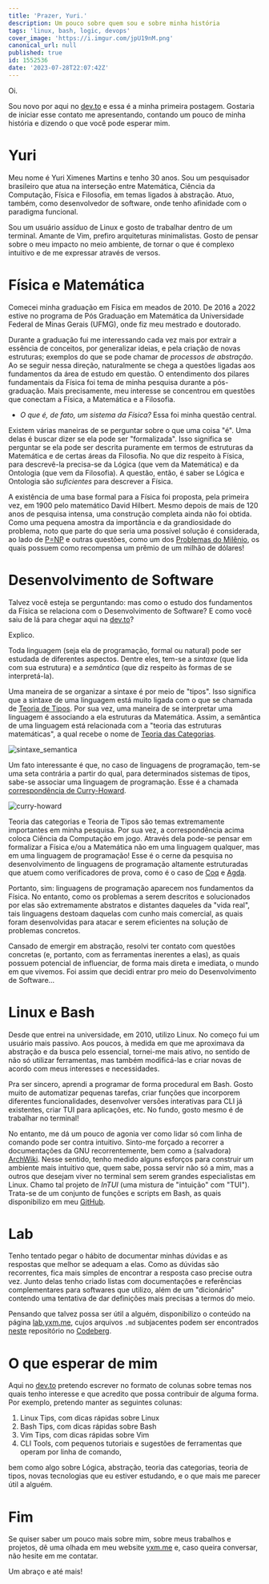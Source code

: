 ```yaml
---
title: 'Prazer, Yuri.'
description: Um pouco sobre quem sou e sobre minha história
tags: 'linux, bash, logic, devops'
cover_image: 'https://i.imgur.com/jpU19nM.png'
canonical_url: null
published: true
id: 1552536
date: '2023-07-28T22:07:42Z'
---
```


Oi.

Sou novo por aqui no [dev.to](https://dev.to/yxm) e essa é a minha primeira postagem. Gostaria de iniciar esse contato me apresentando, contando um pouco de minha história e dizendo o que você pode esperar mim.

Yuri
=======

Meu nome é Yuri Ximenes Martins e tenho 30 anos. Sou um pesquisador brasileiro que atua na interseção entre Matemática, Ciência da Computação, Física e Filosofia, em temas ligados à abstração. Atuo, também, como desenvolvedor de software, onde tenho afinidade com o paradigma funcional. 

Sou um usuário assíduo de Linux e gosto de trabalhar dentro de um terminal. Amante de Vim, prefiro arquiteturas minimalistas. Gosto de pensar sobre o meu impacto no meio ambiente, de tornar o que é complexo intuitivo e de me expressar através de versos.

Física e Matemática
========  

Comecei minha graduação em Física em meados de 2010. De 2016 a 2022 estive no programa de Pós Graduação em Matemática da Universidade Federal de Minas Gerais (UFMG), onde fiz meu mestrado e doutorado.

Durante a graduação fui me interessando cada vez mais por extrair a essência de conceitos, por generalizar ideias, e pela criação de novas estruturas; exemplos do que se pode chamar de *processos de abstração*. Ao se seguir nessa direção, naturalmente se chega a questões ligadas aos fundamentos da área de estudo em questão. O entendimento dos pilares fundamentais da Física foi tema de minha pesquisa durante a pós-graduação. Mais precisamente, meu interesse se concentrou em questões que conectam a Física, a Matemática e a Filosofia.

* *O que é, de fato, um sistema da Física?* Essa foi minha questão central.

Existem várias maneiras de se perguntar sobre o que uma coisa "é". Uma delas é buscar dizer se ela pode ser "formalizada". Isso significa se perguntar se ela pode ser descrita puramente em termos de estruturas da Matemática e de certas áreas da Filosofia. No que diz respeito à Física, para descrevê-la precisa-se da Lógica (que vem da Matemática) e da Ontologia (que vem da Filosofia). A questão, então, é saber se Lógica e Ontologia são *suficientes* para descrever a Física.

A existência de uma base formal para a Física foi proposta, pela primeira vez, em 1900 pelo matemático David Hilbert. Mesmo depois de mais de 120 anos de pesquisa intensa, uma construção completa ainda não foi obtida. Como uma pequena amostra da importância e da grandiosidade do problema, noto que parte do que seria uma possível solução é considerada, ao lado de [P=NP](https://en.wikipedia.org/wiki/P_versus_NP_problem) e outras questões, como um dos [Problemas do Milênio](https://en.wikipedia.org/wiki/Millennium_Prize_Problems), os quais possuem como recompensa um prêmio de um milhão de dólares!

Desenvolvimento de Software
=========

Talvez você esteja se perguntando: mas como o estudo dos fundamentos da Física se relaciona com o Desenvolvimento de Software? E como você saiu de lá para chegar aqui na [dev.to](https://dev.to/yxm)?
 
Explico.

Toda linguagem (seja ela de programação, formal ou natural) pode ser estudada de diferentes aspectos. Dentre eles, tem-se a *sintaxe* (que lida com sua estrutura) e a *semântica* (que diz respeito às formas de se interpretá-la). 

Uma maneira de se organizar a sintaxe é por meio de "tipos". Isso significa que a sintaxe de uma linguagem está muito ligada com o que se chamada de [Teoria de Tipos](https://en.wikipedia.org/wiki/Type_theory). Por sua vez, uma maneira de se interpretar uma linguagem é associando a ela estruturas da Matemática. Assim, a semântica de uma linguagem está relacionada com a "teoria das estruturas matemáticas", a qual recebe o nome de [Teoria das Categorias](https://en.wikipedia.org/wiki/Category_theory).

![sintaxe_semantica](https://i.imgur.com/vLjiSfV.png)

Um fato interessante é que, no caso de linguagens de programação, tem-se uma seta contrária a partir do qual, para determinados sistemas de tipos, sabe-se associar uma linguagem de programação. Esse é a chamada [correspondência de Curry-Howard](https://en.wikipedia.org/wiki/Curry%E2%80%93Howard_correspondence).

![curry-howard](https://i.imgur.com/4fyd796.png)

Teoria das categorias e Teoria de Tipos são temas extremamente importantes em minha pesquisa. Por sua vez, a correspondência acima coloca Ciência da Computação em jogo. Através dela pode-se pensar em formalizar a Física e/ou a Matemática não em uma linguagem qualquer, mas em uma linguagem de programação! Esse é o cerne da pesquisa no desenvolvimento de linguagens de programação altamente estruturadas que atuem como verificadores de prova, como é o caso de [Coq](https://coq.inria.fr/) e [Agda](https://wiki.portal.chalmers.se/agda/pmwiki.php).

Portanto, sim: linguagens de programação aparecem nos fundamentos da Física. No entanto, como os problemas a serem descritos e solucionados por elas são extremamente abstratos e distantes daqueles da "vida real", tais linguagens destoam daquelas com cunho mais comercial, as quais foram desenvolvidas para atacar e serem eficientes na solução de problemas concretos.

Cansado de emergir em abstração, resolvi ter contato com questões concretas (e, portanto, com as ferramentas inerentes a elas), as quais possuem potencial de influenciar, de forma mais direta e imediata, o mundo em que vivemos. Foi assim que decidi entrar pro meio do Desenvolvimento de Software...  

Linux e Bash
===========

Desde que entrei na universidade, em 2010, utilizo Linux. No começo fui um usuário mais passivo. Aos poucos, à medida em que me aproximava da abstração e da busca pelo essencial, tornei-me mais ativo, no sentido de não só utilizar ferramentas, mas também modificá-las e criar novas de acordo com meus interesses e necessidades.

Pra ser sincero, aprendi a programar de forma procedural em Bash. Gosto muito de automatizar pequenas tarefas, criar funções que incorporem diferentes funcionalidades, desenvolver versões interativas para CLI já existentes, criar TUI para aplicações, etc. No fundo, gosto mesmo é de trabalhar no terminal! 

No entanto, me dá um pouco de agonia ver como lidar só com linha de comando pode ser contra intuitivo. Sinto-me forçado a recorrer a documentações da GNU recorrentemente, bem como a (salvadora) [ArchWiki](https://wiki.archlinux.org/). Nesse sentido, tenho medido alguns esforços para construir um ambiente mais intuitivo que, quem sabe, possa servir não só a mim, mas a outros que desejam viver no terminal sem serem grandes especialistas em Linux. Chamo tal projeto de *InTUI* (uma mistura de "intuição" com "TUI"). Trata-se de um conjunto de funções e scripts em Bash, as quais disponibilizo em meu [GitHub](https://github.com/yxm-dev).

Lab
======

Tenho tentado pegar o hábito de documentar minhas dúvidas e as respostas que melhor se adequam a elas. Como as dúvidas são recorrentes, fica mais simples de encontrar a resposta caso precise outra vez. Junto delas tenho criado listas com documentações e referências complementares para softwares que utilizo, além de um "dicionário" contendo uma tentativa de dar definições mais precisas a termos do meio.

Pensando que talvez possa ser útil a alguém, disponibilizo o conteúdo na página [lab.yxm.me](https://lab.yxm.me), cujos arquivos `.md` subjacentes podem ser encontrados [neste](https://codeberg.org/yxm/lab) repositório no [Codeberg](https://codeberg.org).

O que esperar de mim
===========

Aqui no [dev.to](https://dev.to/yxm) pretendo escrever no formato de colunas sobre temas nos quais tenho interesse e que acredito que possa contribuir de alguma forma. Por exemplo, pretendo manter as seguintes colunas:

1. Linux Tips, com dicas rápidas sobre Linux
2. Bash Tips, com dicas rápidas sobre Bash
3. Vim Tips, com dicas rápidas sobre Vim
4. CLI Tools, com pequenos tutoriais e sugestões de ferramentas que operam por linha de comando,

bem como algo sobre Lógica, abstração, teoria das categorias, teoria de tipos, novas tecnologias que eu estiver estudando, e o que mais me parecer útil a alguém.

Fim
=====

Se quiser saber um pouco mais sobre mim, sobre meus trabalhos e projetos, dê uma olhada em meu website [yxm.me](https://yxm.me) e, caso queira conversar, não hesite em me contatar.

Um abraço e até mais!




